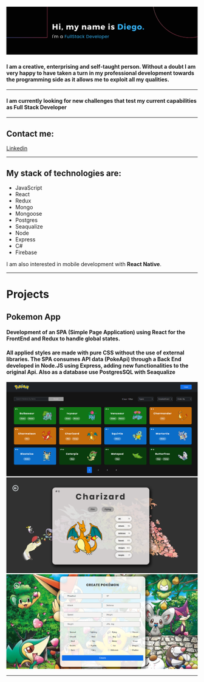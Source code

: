 ![Hi, My name is Diego Abad and I'm a FullStack Developer](./Banner.png)

#### I am a creative, enterprising and self-taught person. Without a doubt I am very happy to have taken a turn in my professional development towards the programming side as it allows me to exploit all my qualities.

---

#### I am currently looking for new challenges that test my current capabilities as **Full Stack Developer**

---

## Contact me:

[Linkedin](https://www.linkedin.com/in/diegoabad-fullstack/)

---

## My stack of technologies are:

- JavaScript
- React
- Redux
- Mongo
- Mongoose
- Postgres
- Seaqualize
- Node
- Express
- C#
- Firebase

I am also interested in mobile development with **React Native**.

---

# Projects

## Pokemon App

#### Development of an SPA (Simple Page Application) using React for the FrontEnd and Redux to handle global states.

#### All applied styles are made with pure CSS without the use of external libraries. The SPA consumes API data (PokeApi) through a Back End developed in Node.JS using Express, adding new functionalities to the original Api. Also as a database use PostgresSQL with Seaqualize

![pokeHome](./PokeHome.png)
![pokeDetails](./PokeDetail.png)
![pokeCreate](./PokeCreated.png)

---
